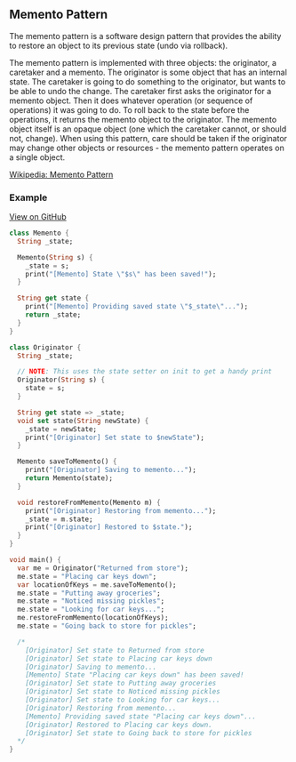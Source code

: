 ## Memento Pattern
The memento pattern is a software design pattern that provides the ability to restore an object to its previous state (undo via rollback).

The memento pattern is implemented with three objects: the originator, a caretaker and a memento. The originator is some object that has an internal state. The caretaker is going to do something to the originator, but wants to be able to undo the change. The caretaker first asks the originator for a memento object. Then it does whatever operation (or sequence of operations) it was going to do. To roll back to the state before the operations, it returns the memento object to the originator. The memento object itself is an opaque object (one which the caretaker cannot, or should not, change). When using this pattern, care should be taken if the originator may change other objects or resources - the memento pattern operates on a single object.

[Wikipedia: Memento Pattern](https://en.wikipedia.org/wiki/Memento_pattern)

### Example

[View on GitHub](https://github.com/scottt2/design-patterns-in-dart/tree/master/memento)

```dart
class Memento {
  String _state;

  Memento(String s) {
    _state = s;
    print("[Memento] State \"$s\" has been saved!");
  }

  String get state {
    print("[Memento] Providing saved state \"$_state\"...");
    return _state;
  }
}

class Originator {
  String _state;

  // NOTE: This uses the state setter on init to get a handy print
  Originator(String s) {
    state = s;
  }

  String get state => _state;
  void set state(String newState) {
    _state = newState;
    print("[Originator] Set state to $newState");
  }

  Memento saveToMemento() {
    print("[Originator] Saving to memento...");
    return Memento(state);
  }

  void restoreFromMemento(Memento m) {
    print("[Originator] Restoring from memento...");
    _state = m.state;
    print("[Originator] Restored to $state.");
  }
}

void main() {
  var me = Originator("Returned from store");
  me.state = "Placing car keys down";
  var locationOfKeys = me.saveToMemento();
  me.state = "Putting away groceries";
  me.state = "Noticed missing pickles";
  me.state = "Looking for car keys...";
  me.restoreFromMemento(locationOfKeys);
  me.state = "Going back to store for pickles";

  /*
    [Originator] Set state to Returned from store
    [Originator] Set state to Placing car keys down
    [Originator] Saving to memento...
    [Memento] State "Placing car keys down" has been saved!
    [Originator] Set state to Putting away groceries
    [Originator] Set state to Noticed missing pickles
    [Originator] Set state to Looking for car keys...
    [Originator] Restoring from memento...
    [Memento] Providing saved state "Placing car keys down"...
    [Originator] Restored to Placing car keys down.
    [Originator] Set state to Going back to store for pickles
  */
}
```

